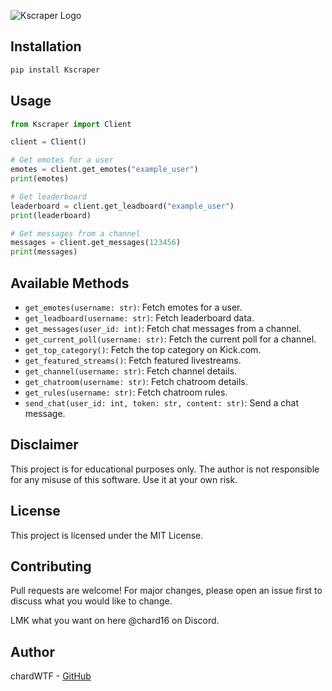![Kscraper Logo](https://files.catbox.moe/26xqdp.png)

## Installation

```bash
pip install Kscraper
```

## Usage

```python
from Kscraper import Client

client = Client()

# Get emotes for a user
emotes = client.get_emotes("example_user")
print(emotes)

# Get leaderboard
leaderboard = client.get_leadboard("example_user")
print(leaderboard)

# Get messages from a channel
messages = client.get_messages(123456)
print(messages)
```

## Available Methods

- `get_emotes(username: str)`: Fetch emotes for a user.
- `get_leadboard(username: str)`: Fetch leaderboard data.
- `get_messages(user_id: int)`: Fetch chat messages from a channel.
- `get_current_poll(username: str)`: Fetch the current poll for a channel.
- `get_top_category()`: Fetch the top category on Kick.com.
- `get_featured_streams()`: Fetch featured livestreams.
- `get_channel(username: str)`: Fetch channel details.
- `get_chatroom(username: str)`: Fetch chatroom details.
- `get_rules(username: str)`: Fetch chatroom rules.
- `send_chat(user_id: int, token: str, content: str)`: Send a chat message.

## Disclaimer

This project is for educational purposes only. The author is not responsible for any misuse of this software. Use it at your own risk.

## License

This project is licensed under the MIT License.

## Contributing

Pull requests are welcome! For major changes, please open an issue first to discuss what you would like to change.

LMK what you want on here @chard16 on Discord.

## Author

chardWTF - [GitHub](https://github.com/chardWTF)

